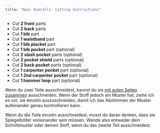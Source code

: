 ```yaml
---
title: "Opal Overalls: Cutting Instructions"
---
```


- Cut **2 front** parts
- Cut **2 back** parts
- Cut **1 bib** part
- Cut **1 waistband** part
- Cut **1 bib placket** part
- Cut **1 bib pocket** part (optional)
- Cut **2 slash pocket** parts (optional)
- Cut **2 pocket shield** parts (optional)
- Cut **2 back pocket** parts (optional)
- Cut **1 carpenter pocket** part (optional)
- Cut **1 2nd carpenter pocket** part (optional)
- Cut **1 hammer loop** part (optional)

<Note>

Wenn du zwei Teile ausschneidest, kannst du sie [mit guten Seiten zusammen](/docs/sewing/good-sides-together) ausschneiden.
Wenn der Stoff jedoch ein Muster hat, ziehe ich es vor, sie einzeln auszuschneiden, damit ich das Abstimmen der Muster aufeinander genau kontrollieren kann.

Wenn du die Teile einzeln ausschneidest, musst du daran denken, dass sie Spiegelbilder voneinander sein müssen. Wende also entweder dein Schnittmuster oder deinen Stoff, wenn du das zweite Teil ausschneidest.

</Note>
